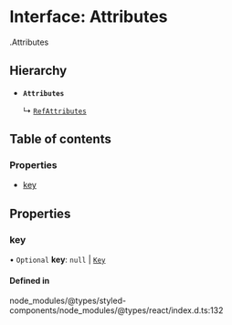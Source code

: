 # Interface: Attributes

[<internal>](../wiki/%3Cinternal%3E).Attributes

## Hierarchy

- **`Attributes`**

  ↳ [`RefAttributes`](../wiki/%3Cinternal%3E.RefAttributes)

## Table of contents

### Properties

- [key](../wiki/%3Cinternal%3E.Attributes#key-1)

## Properties

### key

• `Optional` **key**: ``null`` \| [`Key`](../wiki/%3Cinternal%3E#key-1)

#### Defined in

node_modules/@types/styled-components/node_modules/@types/react/index.d.ts:132
